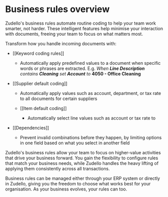 # Business rules overview

Zudello's business rules automate routine coding to help your team work smarter, not harder. These intelligent features help minimise your interaction with documents, freeing your team to focus on what matters most.

Transform how you handle incoming documents with:

- [[Keyword coding rules]]
    - Automatically apply predefined values to a document when specific words or phrases are extracted.
      E.g. *When **Line Description** contains **Cleaning** set **Account** to* **4050 - Office Cleaning**  

- [[Supplier default coding]]
    - Automatically apply values such as account, department, or tax rate to all documents for certain suppliers  

  - [[Item default coding]]
    - Automatically select line values such as account or tax rate to 

- [[Dependencies]]
	- Prevent invalid combinations before they happen, by limiting options in one field based on what you select in another field

Zudello's business rules allow your team to focus on higher-value activities that drive your business forward. You gain the flexibility to configure rules that match your business needs, while Zudello handles the heavy lifting of applying them consistently across all transactions.

Business rules can be managed either through your ERP system or directly in Zudello, giving you the freedom to choose what works best for your organisation. As your business evolves, your rules can too.